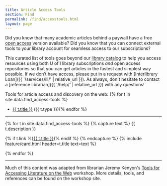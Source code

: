 ```yaml
--- 
title: Article Access Tools 
section: Find 
permalink: /find/accesstools.html 
layout: page 
---
```


Did you know that many academic articles behind a paywall have a free [open access](https://sparcopen.org/open-access/) version available?
Did you know that you can connect external tools to your library account for seamless access to our subscriptions?
 
This curated list of tools goes beyond our [library catalog](https://alliance-uidaho.primo.exlibrisgroup.com/discovery/search?vid=01ALLIANCE_UID:UID) to help you access resources using both U of I library subscriptions *and* open access repositories so that you can get articles in the fastest and simplest way possible. 
If we don’t have access, please put in a request with [Interlibrary Loan]({{ '/services/ill/' | relative_url }}). 
As always, don't hesitate to contact a [reference librarian]({{ '/help/' | relative_url }}) with any questions!

Tools for article access and discovery on the web:
{% for t in site.data.find_access-tools %}
- <a href="#{{ t.title | slugify }}">{{ t.title }}</a> ({{ t.type }}){% endfor %}

---------------

{% for t in site.data.find_access-tools %}
<a id="{{ t.title | slugify }}"></a>
{% capture text %}
{{ t.description }}

{% if t.link %}<a href="{{ t.link }}" class="btn btn-success">{{ t.title }}</a>{% endif %}
{% endcapture %}
{% include feature/card.html header=t.title text=text %}

{% endfor %}

------------

Much of this content was adapted from librarian Jeremy Kenyon's [Tools for Accessing Literature on the Web](https://jkenyon.github.io/tools-workshop/) workshop. 
More details, tools, and references can be found on the workshop site.
